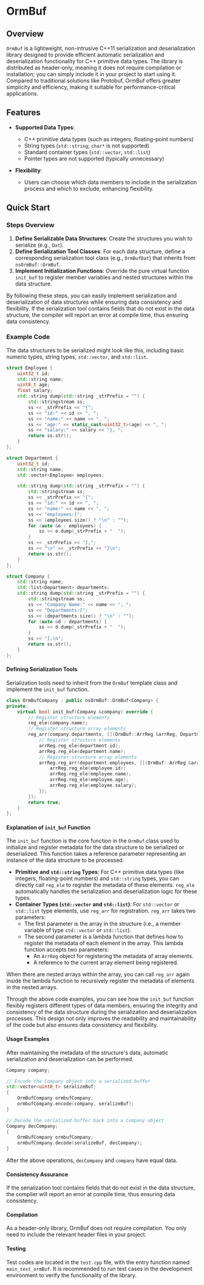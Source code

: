 # OrmBuf

## Overview

`OrmBuf` is a lightweight, non-intrusive C++11 serialization and deserialization library designed to provide efficient automatic serialization and deserialization functionality for C++ primitive data types. The library is distributed as header-only, meaning it does not require compilation or installation; you can simply include it in your project to start using it. Compared to traditional solutions like Protobuf, OrmBuf offers greater simplicity and efficiency, making it suitable for performance-critical applications.

## Features

- **Supported Data Types**:
  - C++ primitive data types (such as integers, floating-point numbers)
  - String types (`std::string`; `char*` is not supported)
  - Standard container types (`std::vector`, `std::list`)
  - Pointer types are not supported (typically unnecessary)

- **Flexibility**:
  - Users can choose which data members to include in the serialization process and which to exclude, enhancing flexibility.

## Quick Start

### Steps Overview

1. **Define Serializable Data Structures**: Create the structures you wish to serialize (e.g., `Dat`).
2. **Define Serialization Tool Classes**: For each data structure, define a corresponding serialization tool class (e.g., `OrmBufDat`) that inherits from `nsOrmBuf::OrmBuf`.
3. **Implement Initialization Functions**: Override the pure virtual function `init_buf` to register member variables and nested structures within the data structure.

By following these steps, you can easily implement serialization and deserialization of data structures while ensuring data consistency and flexibility. If the serialization tool contains fields that do not exist in the data structure, the compiler will report an error at compile time, thus ensuring data consistency.

### Example Code

The data structures to be serialized might look like this, including basic numeric types, string types, `std::vector`, and `std::list`.

```cpp
struct Employee {
    uint32_t id;
    std::string name;
    uint8_t age;
    float salary;
    std::string dump(std::string _strPrefix = "") {
        std::stringstream ss;
        ss << _strPrefix << "{";
        ss << "id:" << id << ", ";
        ss << "name:" << name << ", ";
        ss << "age:" << static_cast<uint32_t>(age) << ", ";
        ss << "salary:" << salary << "}, ";
        return ss.str();
    }
};

struct Department {
    uint32_t id;
    std::string name;
    std::vector<Employee> employees;

    std::string dump(std::string _strPrefix = "") {
        std::stringstream ss;
        ss << _strPrefix << "{";
        ss << "id:" << id << ", ";
        ss << "name:" << name << ", ";
        ss << "employees:[";
        ss << (employees.size() ? "\n" : "");
        for (auto &e : employees) {
            ss << e.dump(_strPrefix + "  ");
        }
        ss << _strPrefix << "],";
        ss << "\n" << _strPrefix << "}\n";
        return ss.str();
    }
};

struct Company {
    std::string name;
    std::list<Department> departments;
    std::string dump(std::string _strPrefix = "") {
        std::stringstream ss;
        ss << "Company Name:" << name << ", ";
        ss << "Departments:[";
        ss << (departments.size() ? "\n" : "");
        for (auto &d : departments) {
            ss << d.dump(_strPrefix + "  ");
        }
        ss << "],\n";
        return ss.str();
    }
};
```

#### Defining Serialization Tools

Serialization tools need to inherit from the `OrmBuf` template class and implement the `init_buf` function.

```cpp
class OrmBufCompany : public nsOrmBuf::OrmBuf<Company> {
private:
    virtual bool init_buf(Company &company) override {
        // Register structure elements
        reg_ele(company.name);
        // Register structure array elements
        reg_arr(company.departments, [](OrmBuf::ArrReg &arrReg, Department &department) {
            // Register structure elements
            arrReg.reg_ele(department.id);
            arrReg.reg_ele(department.name);
            // Register structure array elements
            arrReg.reg_arr(department.employees, [](OrmBuf::ArrReg &arrReg, Employee &employee) {
                arrReg.reg_ele(employee.id);
                arrReg.reg_ele(employee.name);
                arrReg.reg_ele(employee.age);
                arrReg.reg_ele(employee.salary);
            });
        });
        return true;
    }
};
```

#### Explanation of `init_buf` Function

The `init_buf` function is the core function in the `OrmBuf` class used to initialize and register metadata for the data structure to be serialized or deserialized. This function takes a reference parameter representing an instance of the data structure to be processed.

- **Primitive and `std::string` Types**: For C++ primitive data types (like integers, floating-point numbers) and `std::string` types, you can directly call `reg_ele` to register the metadata of these elements. `reg_ele` automatically handles the serialization and deserialization logic for these types.
- **Container Types (`std::vector` and `std::list`)**: For `std::vector` or `std::list` type elements, use `reg_arr` for registration. `reg_arr` takes two parameters:
  - The first parameter is the array in the structure (i.e., a member variable of type `std::vector` or `std::list`).
  - The second parameter is a lambda function that defines how to register the metadata of each element in the array. This lambda function accepts two parameters:
    - An `ArrReg` object for registering the metadata of array elements.
    - A reference to the current array element being registered.

When there are nested arrays within the array, you can call `reg_arr` again inside the lambda function to recursively register the metadata of elements in the nested arrays.

Through the above code examples, you can see how the `init_buf` function flexibly registers different types of data members, ensuring the integrity and consistency of the data structure during the serialization and deserialization processes. This design not only improves the readability and maintainability of the code but also ensures data consistency and flexibility.

#### Usage Examples

After maintaining the metadata of the structure's data, automatic serialization and deserialization can be performed.

```cpp
Company company;

// Encode the Company object into a serialized buffer
std::vector<uint8_t> seralizeBuf;
{
    OrmBufCompany ormbufCompany;
    ormbufCompany.encode(company, seralizeBuf);
}

// Decode the serialized buffer back into a Company object
Company decCompany;
{
    OrmBufCompany ormbufCompany;
    ormbufCompany.decode(seralizeBuf, decCompany);
}
```

After the above operations, `decCompany` and `company` have equal data.

#### Consistency Assurance

If the serialization tool contains fields that do not exist in the data structure, the compiler will report an error at compile time, thus ensuring data consistency.

#### Compilation

As a header-only library, OrmBuf does not require compilation. You only need to include the relevant header files in your project.

#### Testing

Test codes are located in the `test.cpp` file, with the entry function named `main_test_ormBuf`. It is recommended to run test cases in the development environment to verify the functionality of the library.
